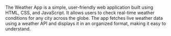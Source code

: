 The Weather App is a simple, user-friendly web application built using HTML, CSS, and JavaScript. It allows users to check real-time weather conditions for any city across the globe. The app fetches live weather data using a weather API and displays it in an organized format, making it easy to understand.
